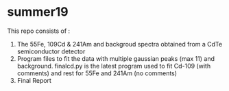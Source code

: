 # summer19
This repo consists of :
1. The 55Fe, 109Cd & 241Am and backgroud spectra obtained from a CdTe semiconductor detector
2. Program files to fit the data with multiple gaussian peaks (max 11) and background. finalcd.py is the latest program used to fit Cd-109 (with comments) and rest for 55Fe and 241Am (no comments)
3. Final Report
  
